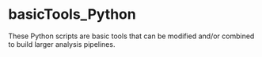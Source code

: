 # basicTools_Python
These Python scripts are basic tools that can be modified and/or combined to build larger analysis pipelines. 
